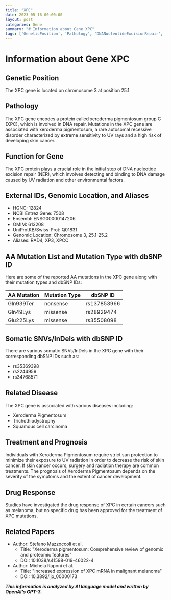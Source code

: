 ```yaml
---
title: "XPC"
date: 2023-05-16 00:00:00
layout: post
categories: Gene
summary: "# Information about Gene XPC"
tags: ['GeneticPosition', 'Pathology', 'DNANucleotideExcisionRepair', 'XerodermaPigmentosum', 'SomaticMutations', 'SkinCancer', 'SunProtection', 'DrugResponse']
---
```


# Information about Gene XPC

## Genetic Position
The XPC gene is located on chromosome 3 at position 25.1.

## Pathology
The XPC gene encodes a protein called xeroderma pigmentosum group C (XPC), which is involved in DNA repair. Mutations in the XPC gene are associated with xeroderma pigmentosum, a rare autosomal recessive disorder characterized by extreme sensitivity to UV rays and a high risk of developing skin cancer.

## Function for Gene
The XPC protein plays a crucial role in the initial step of DNA nucleotide excision repair (NER), which involves detecting and binding to DNA damage caused by UV radiation and other environmental factors.

## External IDs, Genomic Location, and Aliases
- HGNC: 12824
- NCBI Entrez Gene: 7508
- Ensembl: ENSG00000147206
- OMIM: 613208
- UniProtKB/Swiss-Prot: Q01831
- Genomic Location: Chromosome 3, 25.1-25.2
- Aliases: RAD4, XP3, XPCC

## AA Mutation List and Mutation Type with dbSNP ID
Here are some of the reported AA mutations in the XPC gene along with their mutation types and dbSNP IDs:

|AA Mutation|Mutation Type|dbSNP ID|
|----|----|----|
|Gln939Ter|nonsense|rs137853966|
|Gln49Lys|missense|rs28929474|
|Glu225Lys|missense|rs35508098|

## Somatic SNVs/InDels with dbSNP ID
There are various somatic SNVs/InDels in the XPC gene with their corresponding dbSNP IDs such as:

- rs35369398
- rs2244959
- rs34768571

## Related Disease
The XPC gene is associated with various diseases including:

- Xeroderma Pigmentosum
- Trichothiodystrophy
- Squamous cell carcinoma

## Treatment and Prognosis
Individuals with Xeroderma Pigmentosum require strict sun protection to minimize their exposure to UV radiation in order to decrease the risk of skin cancer. If skin cancer occurs, surgery and radiation therapy are common treatments. The prognosis of Xeroderma Pigmentosum depends on the severity of the symptoms and the extent of cancer development.

## Drug Response
Studies have investigated the drug response of XPC in certain cancers such as melanoma, but no specific drug has been approved for the treatment of XPC mutations.

## Related Papers
- Author: Stefano Mazzoccoli et al.
  - Title: "Xeroderma pigmentosum: Comprehensive review of genomic and proteomic features"
  - DOI: 10.1038/s41598-019-46022-4
- Author: Michela Raponi et al.
  - Title: "Increased expression of XPC mRNA in malignant melanoma"
  - DOI: 10.3892/ijo_00000173

**_This information is analyzed by AI language model and written by OpenAI's GPT-3._**